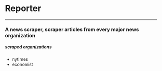 # Reporter
***

### A news scraper, scraper articles from every major news organization

##### scraped organizations
* nytimes
* economist
